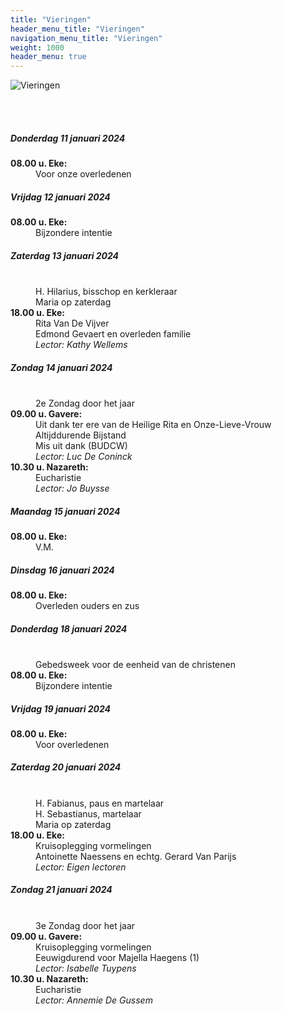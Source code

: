 ```yaml
---
title: "Vieringen"
header_menu_title: "Vieringen"
navigation_menu_title: "Vieringen"
weight: 1000
header_menu: true
---
```


![Vieringen](images/liturgische-vieringen.jpg)

<br>
<br>

##### Donderdag 11 januari 2024  
<dl><dt><b>08.00 u. Eke:</b></dt><dd>Voor onze overledenen</dd>
</dl>

##### Vrijdag 12 januari 2024  
<dl><dt><b>08.00 u. Eke:</b></dt><dd>Bijzondere intentie</dd>
</dl>

##### Zaterdag 13 januari 2024  
<dl><dt>&nbsp;</dt><dd>H. Hilarius, bisschop en kerkleraar<br>Maria op zaterdag<br></dd><dt><b>18.00 u. Eke:</b></dt><dd>Rita Van De Vijver<br>Edmond Gevaert en overleden familie<br><i>Lector: Kathy Wellems</i></dd>
</dl>

##### Zondag 14 januari 2024  
<dl><dt>&nbsp;</dt><dd>2e Zondag door het jaar<br></dd><dt><b>09.00 u. Gavere:</b></dt><dd>Uit dank ter ere van de Heilige Rita en Onze-Lieve-Vrouw Altijddurende Bijstand<br>Mis uit dank (BUDCW)<br><i>Lector: Luc De Coninck</i></dd>
<dt><b>10.30 u. Nazareth:</b></dt><dd>Eucharistie<br><i>Lector: Jo Buysse</i></dd>
</dl>

##### Maandag 15 januari 2024  
<dl><dt><b>08.00 u. Eke:</b></dt><dd>V.M.</dd>
</dl>

##### Dinsdag 16 januari 2024  
<dl><dt><b>08.00 u. Eke:</b></dt><dd>Overleden ouders en zus</dd>
</dl>

##### Donderdag 18 januari 2024  
<dl><dt>&nbsp;</dt><dd>Gebedsweek voor de eenheid van de christenen<br></dd><dt><b>08.00 u. Eke:</b></dt><dd>Bijzondere intentie</dd>
</dl>

##### Vrijdag 19 januari 2024  
<dl><dt><b>08.00 u. Eke:</b></dt><dd>Voor overledenen</dd>
</dl>

##### Zaterdag 20 januari 2024  
<dl><dt>&nbsp;</dt><dd>H. Fabianus, paus en martelaar<br>H. Sebastianus, martelaar<br>Maria op zaterdag<br></dd><dt><b>18.00 u. Eke:</b></dt><dd>Kruisoplegging vormelingen<br>Antoinette Naessens en echtg. Gerard Van Parijs<br><i>Lector: Eigen lectoren</i></dd>
</dl>

##### Zondag 21 januari 2024  
<dl><dt>&nbsp;</dt><dd>3e Zondag door het jaar<br></dd><dt><b>09.00 u. Gavere:</b></dt><dd>Kruisoplegging vormelingen<br>Eeuwigdurend voor Majella Haegens (1)<br><i>Lector: Isabelle Tuypens</i></dd>
<dt><b>10.30 u. Nazareth:</b></dt><dd>Eucharistie<br><i>Lector: Annemie De Gussem</i></dd>
</dl>
<br>
<br>
<br>



